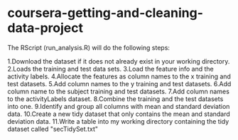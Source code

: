 # coursera-getting-and-cleaning-data-project
The RScript (run_analysis.R) will do the following steps:

1.Download the dataset if it does not already exist in your working directory.
2.Loads the training and test data sets.
3.Load the feature info and the activity labels.
4.Allocate the features as column names to the x training and test datasets.
5.Add column names to the y training and test datasets.
6.Add column name to the subject training and test datasets.
7.Add column names to the activityLabels dataset.
8.Combine the training and the test datasets into one.
9.Identify and group all columns with mean and standard deviation data.
10.Create a new tidy dataset that only contains the mean and standard deviation data.
11.Write a table into my working directory containing the tidy dataset called "secTidySet.txt"
